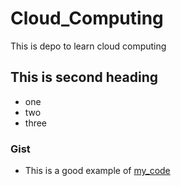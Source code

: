 # Cloud_Computing
This is depo to learn cloud computing


## This is second heading
* one
* two
* three

### Gist
* This is a good example of [my_code](https://gist.github.com/thanhdat23102005/e1ec3cca8537719f453c996a84f572a2)
